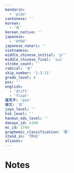 ```yaml
---
mandarin:
  - 'piào'
cantonese: ''
korean:
  - '표'
korean_native: ''
japanese:
  - 'HYOU'
japanese_nanori: ''
vietnamese:
middle_chinese_initial: 'pʰ'
middle_chinese_final: 'iᴇu'
stroke_count: ''
radical: '水'
skip_number: '1-3-11'
grade_level: 4
pos: ''
english:
  - 'drift'
  - 'float'
羅馬字: 'pyo'
韓文: '표'
joyo_level: ''
hsk_level: ''
hanmun_edu_level: ''
danayo_id: 4168
mc_id: 2744
graphemic_classification: '票'
stand_in: 'TRUE'
aliases:
---
```


# Notes
